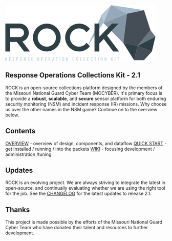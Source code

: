 ![rock_logo](rock_logo.png)

## Response Operations Collections Kit - 2.1

ROCK is an open-source collections platform designed by the members of the Missouri National Guard Cyber Team (MOCYBER).  It's primary focus is to provide a **robust**, **scalable**, and **secure** sensor platform for both enduring security monitoring (NSM) and incident response (IR) missions.  Why choose us over the other names in the NSM game?  Continue on to the overview below.

## Contents

[OVERVIEW](overview/index.md) - overview of design, components, and dataflow
[QUICK START](overview/quick_start/index.md) - get installed / running / into the packets
[WIKI](wiki/index.md) - focusing development / administration /tuning

## Updates

ROCK is an evolving project.  We are always striving to integrate the latest in open-source, and continually evaluating whether we are using the right tool for the job.  See the [CHANGELOG](changelog.md) for the latest updates to release 2.1.

## Thanks

This project is made possible by the efforts of the Missouri National Guard Cyber Team who have donated their talent and resources to further development.

